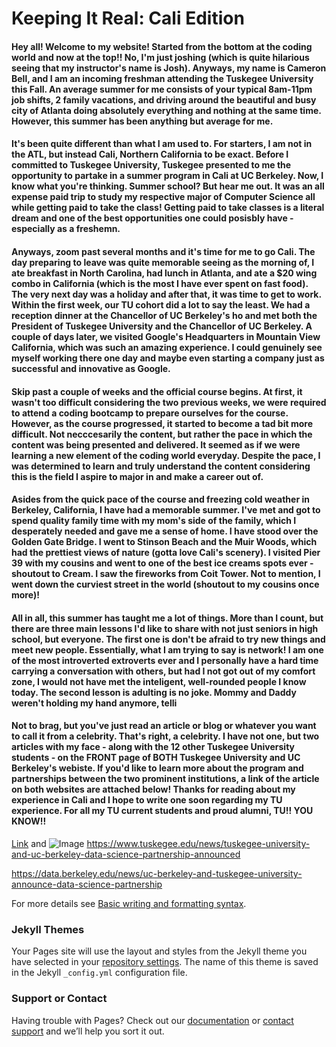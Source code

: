 # Keeping It Real: Cali Edition
#### Hey all! Welcome to my website! Started from the bottom at the coding world and now at the top!! No, I'm just joshing (which is quite hilarious seeing that my instructor's name is Josh). Anyways, my name is Cameron Bell, and I am an incoming freshman attending the Tuskegee University this Fall. An average summer for me consists of your typical 8am-11pm job shifts, 2 family vacations, and driving around the beautiful and busy city of Atlanta doing absolutely everything and nothing at the same time. However, this summer has been anything but average for me. 

#### It's been quite different than what I am used to. For starters, I am not in the ATL, but instead Cali, Northern California to be exact. Before I committed to Tuskegee University, Tuskegee presented to me the opportunity to partake in a summer program in Cali at UC Berkeley. Now, I know what you're thinking. Summer school? But hear me out. It was an all expense paid trip to study my respective major of Computer Science all while getting paid to take the class! Getting paid to take classes is a literal dream and one of the best opportunities one could posisbly have - especially as a freshemn.


#### Anyways, zoom past several months and it's time for me to go Cali. The day preparing to leave was quite memorable seeing as the morning of, I ate breakfast in North Carolina, had lunch in Atlanta, and ate a $20 wing combo in California (which is the most I have ever spent on fast food). The very next day was a holiday and after that, it was time to get to work. Within the first week, our TU cohort did a lot to say the least. We had a reception dinner at the Chancellor of UC Berkeley's ho and met both the President of Tuskegee University and the Chancellor of UC Berkeley. A couple of days later, we visited Google's Headquarters in Mountain View California, which was such an amazing experience. I could genuinely see myself working there one day and maybe even starting a company just as successful and innovative as Google. 


#### Skip past a couple of weeks and the official course begins. At first, it wasn't too difficult considering the two previous weeks, we were required to attend a coding bootcamp to prepare ourselves for the course. However, as the course progressed, it started to become a tad bit more difficult. Not necccesarily the content, but rather the pace in which the content was being presented and delivered. It seemed as if we were learning a new element of the coding world everyday. Despite the pace, I was determined to learn and truly understand the content considering this is the field I aspire to major in and make a career out of. 


#### Asides from the quick pace of the course and freezing cold weather in Berkeley, California, I have had a memorable summer. I've met and got to spend quality family time with my mom's side of the family, which I desperately needed and gave me a sense of home. I have stood over the Golden Gate Bridge. I went to Stinson Beach and the Muir Woods, which had the prettiest views of nature (gotta love Cali's scenery). I visited Pier 39 with my cousins and went to one of the best ice creams spots ever - shoutout to Cream. I saw the fireworks from Coit Tower. Not to mention, I went down the curviest street in the world (shoutout to my cousins once more)!

#### All in all, this summer has taught me a lot of things. More than I count, but there are three main lessons I'd like to share with not just seniors in high school, but everyone. The first one is don't be afraid to try new things and meet new people. Essentially, what I am trying to say is network! I am one of the most introverted extroverts ever and I personally have a hard time carrying a conversation with others, but had I not got out of my comfort zone, I would not have met the inteligent, well-rounded people I know today. The second lesson is adulting is no joke. Mommy and Daddy weren't holding my hand anymore, telli


#### Not to brag, but you've just read an article or blog or whatever you want to call it from a celebrity. That's right, a celebrity. I have not one, but two articles with my face - along with the 12 other Tuskegee University students - on the FRONT page of BOTH Tuskegee University and UC Berkeley's webiste. If you'd like to learn more about the program and partnerships between the two prominent institutions, a link of the article on both websites are attached below! Thanks for reading about my experience in Cali and I hope to write one soon regarding my TU experience. For all my TU current students and proud alumni, TU!! YOU KNOW!! 


[Link](url) and ![Image](src)
https://www.tuskegee.edu/news/tuskegee-university-and-uc-berkeley-data-science-partnership-announced

https://data.berkeley.edu/news/uc-berkeley-and-tuskegee-university-announce-data-science-partnership

For more details see [Basic writing and formatting syntax](https://docs.github.com/en/github/writing-on-github/getting-started-with-writing-and-formatting-on-github/basic-writing-and-formatting-syntax).

### Jekyll Themes

Your Pages site will use the layout and styles from the Jekyll theme you have selected in your [repository settings](https://github.com/Cameronsbell7/portfolio/settings/pages). The name of this theme is saved in the Jekyll `_config.yml` configuration file.

### Support or Contact

Having trouble with Pages? Check out our [documentation](https://docs.github.com/categories/github-pages-basics/) or [contact support](https://support.github.com/contact) and we’ll help you sort it out.
